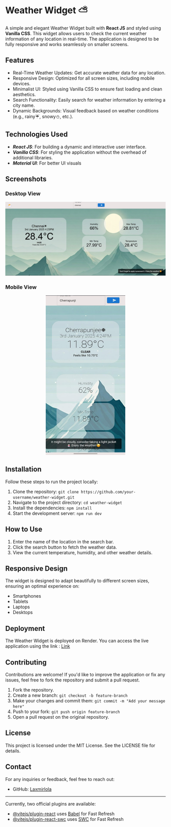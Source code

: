# Weather Widget ⛅

A simple and elegant Weather Widget built with **React JS** and styled using **Vanilla CSS**. This widget allows users to check the current weather information of any location in real-time. The application is designed to be fully responsive and works seamlessly on smaller screens.

## Features

- Real-Time Weather Updates: Get accurate weather data for any location.
- Responsive Design: Optimized for all screen sizes, including mobile devices.
- Minimalist UI: Styled using Vanilla CSS to ensure fast loading and clean aesthetics.
- Search Functionality: Easily search for weather information by entering a city name.
- Dynamic Backgrounds: Visual feedback based on weather conditions (e.g., rainy☔, snowy⛄, etc.).

## Technologies Used

- **_React JS_**: For building a dynamic and interactive user interface.
- **_Vanilla CSS_**: For styling the application without the overhead of additional libraries.
- **_Material UI_**: For better UI visuals

## Screenshots

### Desktop View
<p align="center"><img src="/src/assets/review1.jpg" width="1000">

### Mobile View
<p align="center"><img src="/src/assets/review2.jpg" width="250" height="500">

## Installation

Follow these steps to run the project locally:

1. Clone the repository:
   `git clone https://github.com/your-username/weather-widget.git`
2. Navigate to the project directory:
   `cd weather-widget`
3. Install the dependencies:
   `npm install`
4. Start the development server:
   `npm run dev`

## How to Use

1. Enter the name of the location in the search bar.
2. Click the search button to fetch the weather data.
3. View the current temperature, humidity, and other weather details.

## Responsive Design

The widget is designed to adapt beautifully to different screen sizes, ensuring an optimal experience on:

- Smartphones
- Tablets
- Laptops
- Desktops

## Deployment

The Weather Widget is deployed on Render. You can access the live application using the link : [Link](https://weather-widget-1-806p.onrender.com)

## Contributing

Contributions are welcome! If you'd like to improve the application or fix any issues, feel free to fork the repository and submit a pull request.

1. Fork the repository.
2. Create a new branch:
   `git checkout -b feature-branch`
3. Make your changes and commit them:
   `git commit -m "Add your message here"`
4. Push to your fork:
   `git push origin feature-branch`
5. Open a pull request on the original repository.

## License

This project is licensed under the MIT License. See the LICENSE file for details.

## Contact

For any inquiries or feedback, feel free to reach out:

- GitHub: [Laxmirlola](https://github.com/Laxmirlola)

---

Currently, two official plugins are available:

- [@vitejs/plugin-react](https://github.com/vitejs/vite-plugin-react/blob/main/packages/plugin-react/README.md) uses [Babel](https://babeljs.io/) for Fast Refresh
- [@vitejs/plugin-react-swc](https://github.com/vitejs/vite-plugin-react-swc) uses [SWC](https://swc.rs/) for Fast Refresh
